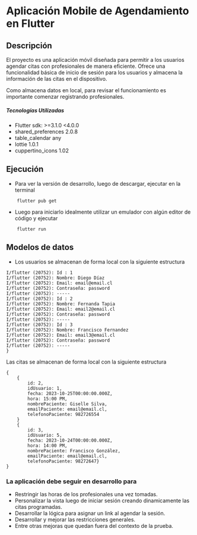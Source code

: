 # Aplicación Mobile de Agendamiento en Flutter

## Descripción

El proyecto es una aplicación móvil diseñada para permitir a los usuarios agendar citas con profesionales de manera eficiente. Ofrece una funcionalidad básica de inicio de sesión para los usuarios y almacena la información de las citas en el dispositivo.

Como almacena datos en local, para revisar el funcionamiento es importante comenzar registrando profesionales.

##### Tecnologías Utilizadas
- Flutter sdk: >=3.1.0 <4.0.0
- shared_preferences 2.0.8
- table_calendar any
- lottie 1.0.1
- cuppertino_icons 1.02

## Ejecución

- Para ver la versión de desarrollo, luego de descargar, ejecutar en la terminal

```
    flutter pub get
```
- Luego para iniciarlo idealmente utilizar un emulador con algún editor de código y ejecutar
```
    flutter run
```

## Modelos de datos

- Los usuarios se almacenan de forma local con la siguiente estructura

```
I/flutter (20752): Id : 1
I/flutter (20752): Nombre: Diego Díaz
I/flutter (20752): Email: email@email.cl
I/flutter (20752): Contraseña: password
I/flutter (20752): -----
I/flutter (20752): Id : 2
I/flutter (20752): Nombre: Fernanda Tapia
I/flutter (20752): Email: email2@email.cl
I/flutter (20752): Contraseña: password
I/flutter (20752): -----
I/flutter (20752): Id : 3
I/flutter (20752): Nombre: Francisco Fernandez
I/flutter (20752): Email: email3@email.cl
I/flutter (20752): Contraseña: password
I/flutter (20752): -----
}
```

Las citas se almacenan de forma local con la siguiente estructura
```
{
    {
        id: 2, 
        idUsuario: 1, 
        fecha: 2023-10-25T00:00:00.000Z, 
        hora: 15:00 PM, 
        nombrePaciente: Giselle Silva, 
        emailPaciente: email@email.cl, 
        telefonoPaciente: 982726554
    }
    {
        id: 3, 
        idUsuario: 5, 
        fecha: 2023-10-24T00:00:00.000Z, 
        hora: 14:00 PM, 
        nombrePaciente: Francisco González, 
        emailPaciente: email@email.cl, 
        telefonoPaciente: 98272647}
}
```

### La aplicación debe seguir en desarrollo para 
- Restringir las horas de los profesionales una vez tomadas.
- Personalizar la vista luego de iniciar sesión creando dinamicamente las citas programadas.
- Desarrollar la lógica para asignar un link al agendar la sesión.
- Desarrollar y mejorar las restricciones generales.
- Entre otras mejoras que quedan fuera del contexto de la prueba.
